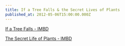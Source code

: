 ```yaml
---
title: If a Tree Falls & the Secret Lives of Plants
published_at: 2012-05-06T15:00:00.000Z
---
```


[If a Tree Falls - IMBD](http://www.imdb.com/title/tt1787725/)

<BigLazyImage src="https://s3.amazonaws.com/honkytonk.in/elf.jpg" alt="ELF" />
<BigLazyImage src="https://s3.amazonaws.com/honkytonk.in/elf-graffiti.jpg" alt="ELF graffiti" />

[The Secret Life of Plants - IMBD](http://www.imdb.com/title/tt0078217/)

<BigLazyImage src="https://s3.amazonaws.com/honkytonk.in/the-secret-life-of-plants-1.jpg" alt="The Secret Life of Plants" />
<BigLazyImage src="https://s3.amazonaws.com/honkytonk.in/the-secret-life-of-plants-2.jpg" alt="The Secret Life of Plants" />
